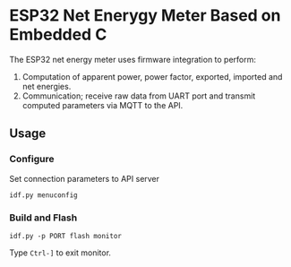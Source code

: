 
# ESP32 Net Enerygy Meter Based on Embedded C
The ESP32 net energy meter uses firmware integration to perform:  
1. Computation of apparent power, power factor, exported, imported and net energies.
2. Communication; receive raw data from UART port and transmit computed parameters via MQTT to the API.  

## Usage

### Configure
Set connection parameters to API server

```
idf.py menuconfig
```

### Build and Flash

```
idf.py -p PORT flash monitor
```

Type ``Ctrl-]`` to exit monitor.
